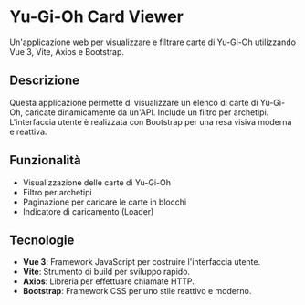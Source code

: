 # Yu-Gi-Oh Card Viewer

Un'applicazione web per visualizzare e filtrare carte di Yu-Gi-Oh utilizzando Vue 3, Vite, Axios e Bootstrap.

## Descrizione

Questa applicazione permette di visualizzare un elenco di carte di Yu-Gi-Oh, caricate dinamicamente da un'API. Include un filtro per archetipi. L'interfaccia utente è realizzata con Bootstrap per una resa visiva moderna e reattiva.

## Funzionalità

- Visualizzazione delle carte di Yu-Gi-Oh
- Filtro per archetipi
- Paginazione per caricare le carte in blocchi
- Indicatore di caricamento (Loader)

## Tecnologie

- **Vue 3**: Framework JavaScript per costruire l'interfaccia utente.
- **Vite**: Strumento di build per sviluppo rapido.
- **Axios**: Libreria per effettuare chiamate HTTP.
- **Bootstrap**: Framework CSS per uno stile reattivo e moderno.
